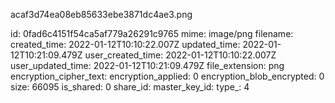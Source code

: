 acaf3d74ea08eb85633ebe3871dc4ae3.png

id: 0fad6c4151f54ca5af779a26291c9765
mime: image/png
filename: 
created_time: 2022-01-12T10:10:22.007Z
updated_time: 2022-01-12T10:21:09.479Z
user_created_time: 2022-01-12T10:10:22.007Z
user_updated_time: 2022-01-12T10:21:09.479Z
file_extension: png
encryption_cipher_text: 
encryption_applied: 0
encryption_blob_encrypted: 0
size: 66095
is_shared: 0
share_id: 
master_key_id: 
type_: 4
